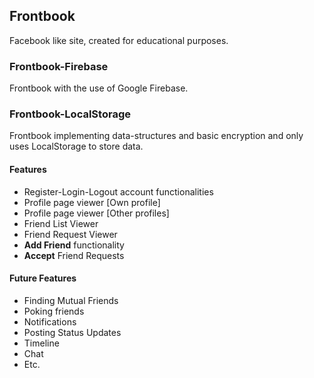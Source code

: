 ## Frontbook
Facebook like site, created for educational purposes.

### Frontbook-Firebase
Frontbook with the use of Google Firebase.

### Frontbook-LocalStorage
Frontbook implementing data-structures and basic encryption and only uses LocalStorage to store data.

#### Features
* Register-Login-Logout account functionalities
* Profile page viewer [Own profile]
* Profile page viewer [Other profiles]
* Friend List Viewer
* Friend Request Viewer
* **Add Friend** functionality
* **Accept** Friend Requests

#### Future Features
* Finding Mutual Friends
* Poking friends
* Notifications
* Posting Status Updates
* Timeline
* Chat
* Etc.
